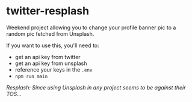 # twitter-resplash

Weekend project allowing you to change your profile banner pic to a random pic fetched from Unsplash.

If you want to use this, you'll need to:
* get an api key from twitter
* get an api key from unsplash
* reference your keys in the `.env`
* `npm run main`

*Resplash: Since using Unsplash in any project seems to be against their TOS...* 
